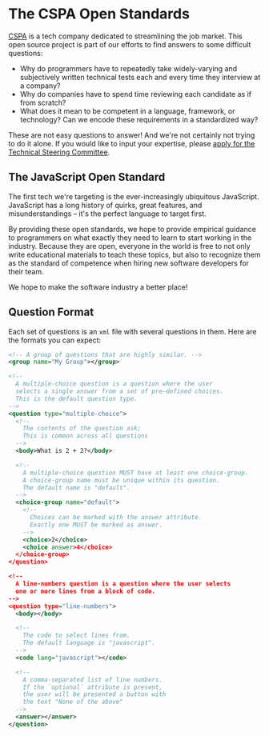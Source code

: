 # The CSPA Open Standards

[CSPA](cspa.io) is a tech company dedicated to streamlining the job market. This open source project is part of our efforts to find answers to some difficult questions:

- Why do programmers have to repeatedly take widely-varying and subjectively written technical tests each and every time they interview at a company?
- Why do companies have to spend time reviewing each candidate as if from scratch?
- What does it mean to be competent in a language, framework, or technology? Can we encode these requirements in a standardized way?

These are not easy questions to answer! And we're not certainly not trying to do it alone. If you would like to input your expertise, please [apply for the Technical Steering Committee](https://cspa.io/tsc/apply).

## The JavaScript Open Standard

The first tech we're targeting is the ever-increasingly ubiquitous JavaScript. JavaScript has a long history of quirks, great features, and misunderstandings – it's the perfect language to target first.

By providing these open standards, we hope to provide empirical guidance to programmers on what exactly they need to learn to start working in the industry. Because they are open, everyone in the world is free to not only write educational materials to teach these topics, but also to recognize them as the standard of competence when hiring new software developers for their team.

We hope to make the software industry a better place!

## Question Format

Each set of questions is an `xml` file with several questions in them. Here are the formats you can expect:

```xml
<!-- A group of questions that are highly similar. -->
<group name="My Group"></group>

<!--
  A multiple-choice question is a question where the user
  selects a single answer from a set of pre-defined choices.
  This is the default question type.
-->
<question type="multiple-choice">
  <!--
    The contents of the question ask;
    This is common across all questions
  -->
  <body>What is 2 + 2?</body>

  <!--
    A multiple-choice question MUST have at least one choice-group.
    A choice-group name must be unique within its question.
    The default name is "default".
  -->
  <choice-group name="default">
    <!--
      Choices can be marked with the answer attribute.
      Exactly one MUST be marked as answer.
    -->
    <choice>2</choice>
    <choice answer>4</choice>
  </choice-group>
</question>

<!--
  A line-numbers question is a question where the user selects
  one or more lines from a block of code.
-->
<question type="line-numbers">
  <body></body>

  <!--
    The code to select lines from.
    The default language is "javascript".
  -->
  <code lang="javascript"></code>

  <!--
    A comma-separated list of line numbers.
    If the `optional` attribute is present,
    the user will be presented a button with
    the text "None of the above"
  -->
  <answer></answer>
</question>
```

